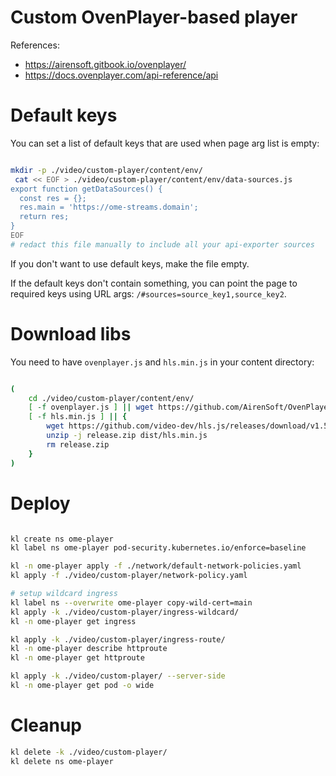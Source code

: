 
# Custom OvenPlayer-based player

References:
- https://airensoft.gitbook.io/ovenplayer/
- https://docs.ovenplayer.com/api-reference/api

# Default keys

You can set a list of default keys that are used when page arg list is empty:

```bash

mkdir -p ./video/custom-player/content/env/
 cat << EOF > ./video/custom-player/content/env/data-sources.js
export function getDataSources() {
  const res = {};
  res.main = 'https://ome-streams.domain';
  return res;
}
EOF
# redact this file manually to include all your api-exporter sources

```

If you don't want to use default keys, make the file empty.

If the default keys don't contain something,
you can point the page to required keys
using URL args: `/#sources=source_key1,source_key2`.

# Download libs

You need to have `ovenplayer.js` and `hls.min.js` in your content directory:

```bash

(
    cd ./video/custom-player/content/env/
    [ -f ovenplayer.js ] || wget https://github.com/AirenSoft/OvenPlayer/raw/master/dist/ovenplayer.js
    [ -f hls.min.js ] || {
        wget https://github.com/video-dev/hls.js/releases/download/v1.5.11/release.zip
        unzip -j release.zip dist/hls.min.js
        rm release.zip
    }
)

```

# Deploy

```bash

kl create ns ome-player
kl label ns ome-player pod-security.kubernetes.io/enforce=baseline

kl -n ome-player apply -f ./network/default-network-policies.yaml
kl apply -f ./video/custom-player/network-policy.yaml

# setup wildcard ingress
kl label ns --overwrite ome-player copy-wild-cert=main
kl apply -k ./video/custom-player/ingress-wildcard/
kl -n ome-player get ingress

kl apply -k ./video/custom-player/ingress-route/
kl -n ome-player describe httproute
kl -n ome-player get httproute

kl apply -k ./video/custom-player/ --server-side
kl -n ome-player get pod -o wide

```

# Cleanup

```bash
kl delete -k ./video/custom-player/
kl delete ns ome-player
```
